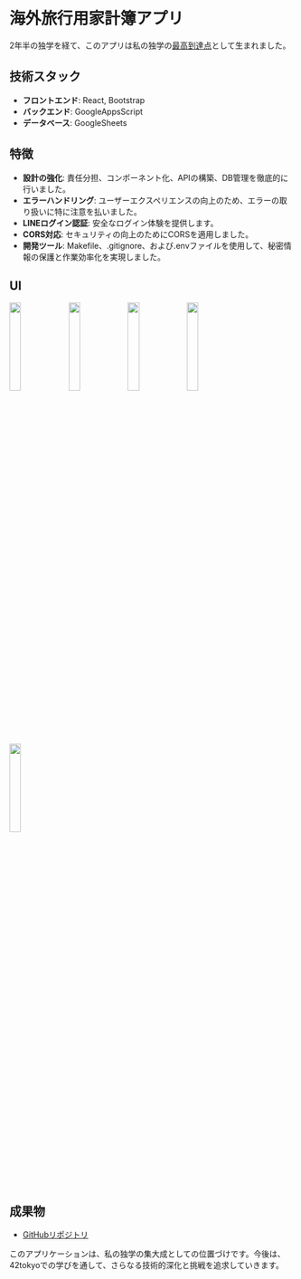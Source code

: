 # 海外旅行用家計簿アプリ

2年半の独学を経て、このアプリは私の独学の[最高到達点](https://www.youtube.com/watch?v=yu-0eh9jdZg)として生まれました。

## 技術スタック
- **フロントエンド**: React, Bootstrap
- **バックエンド**: GoogleAppsScript
- **データベース**: GoogleSheets

## 特徴
- **設計の強化**: 責任分担、コンポーネント化、APIの構築、DB管理を徹底的に行いました。
- **エラーハンドリング**: ユーザーエクスペリエンスの向上のため、エラーの取り扱いに特に注意を払いました。
- **LINEログイン認証**: 安全なログイン体験を提供します。
- **CORS対応**: セキュリティの向上のためにCORSを適用しました。
- **開発ツール**: Makefile、.gitignore、および.envファイルを使用して、秘密情報の保護と作業効率化を実現しました。

## UI
<p float="left">
  <img src="https://github.com/sanji0219/kakebo/assets/81353953/8f224822-5b41-48cd-8f5e-5b6c85ea7a13" width="20%" />
  <img src="https://github.com/sanji0219/kakebo/assets/81353953/3e16ff71-22e2-4805-84c9-5b8f84212899" width="20%" /> 
  <img src="https://github.com/sanji0219/kakebo/assets/81353953/7cf30b96-01b1-47ac-99d6-564e4414eced" width="20%" />
  <img src="https://github.com/sanji0219/kakebo/assets/81353953/7cf30b96-01b1-47ac-99d6-564e4414eced" width="20%" />
  <img src="https://github.com/sanji0219/kakebo/assets/81353953/91aed486-7ad4-4a0a-b37b-8b4a07dae7d2" width="20%" />
</p>


## 成果物
- [GitHubリポジトリ](https://github.com/sanji0219/kakebo)

このアプリケーションは、私の独学の集大成としての位置づけです。今後は、42tokyoでの学びを通して、さらなる技術的深化と挑戦を追求していきます。

